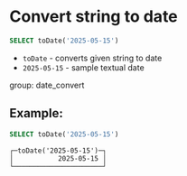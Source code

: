 # Convert string to date

```sql
SELECT toDate('2025-05-15')
```

- `toDate` - converts given string to date
- `2025-05-15` - sample textual date

group: date_convert

## Example: 
```sql
SELECT toDate('2025-05-15')
```
```
┌─toDate('2025-05-15')─┐
│           2025-05-15 │
└──────────────────────┘
```

